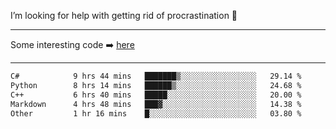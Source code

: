 I’m looking for help with getting rid of procrastination 🤔

-----

Some interesting code :arrow_right: [here](https://github.com/zhen8838/playground)

-----

<!--START_SECTION:waka-->

```txt
C#            9 hrs 44 mins   ███████▒░░░░░░░░░░░░░░░░░   29.14 %
Python        8 hrs 14 mins   ██████▒░░░░░░░░░░░░░░░░░░   24.68 %
C++           6 hrs 40 mins   █████░░░░░░░░░░░░░░░░░░░░   20.00 %
Markdown      4 hrs 48 mins   ███▓░░░░░░░░░░░░░░░░░░░░░   14.38 %
Other         1 hr 16 mins    █░░░░░░░░░░░░░░░░░░░░░░░░   03.80 %
```

<!--END_SECTION:waka-->

<!--
**zhen8838/zhen8838** is a ✨ _special_ ✨ repository because its `README.md` (this file) appears on your GitHub profile.

Here are some ideas to get you started:

- 🔭 I’m currently working on ...
- 🌱 I’m currently learning ...
- 👯 I’m looking to collaborate on ...
 ...
- 💬 Ask me about ...
- 📫 How to reach me: ...
- 😄 Pronouns: ...
- ⚡ Fun fact: ...
-->
